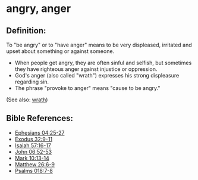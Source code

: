 # angry, anger #

## Definition: ##

To "be angry" or to "have anger" means to be very displeased, irritated and upset about something or against someone.

* When people get angry, they are often sinful and selfish, but sometimes they have righteous anger against injustice or oppression.
* God's anger (also called "wrath") expresses his strong displeasure regarding sin.
* The phrase "provoke to anger" means "cause to be angry."

(See also: [wrath](../kt/wrath.md))

## Bible References: ##

* [Ephesians 04:25-27](en/tn/eph/help/04/25)
* [Exodus 32:9-11](en/tn/exo/help/32/09)
* [Isaiah 57:16-17](en/tn/isa/help/57/16)
* [John 06:52-53](en/tn/jhn/help/06/52)
* [Mark 10:13-14](en/tn/mrk/help/10/13)
* [Matthew 26:6-9](en/tn/mat/help/26/06)
* [Psalms 018:7-8](en/tn/psa/help/18/07)